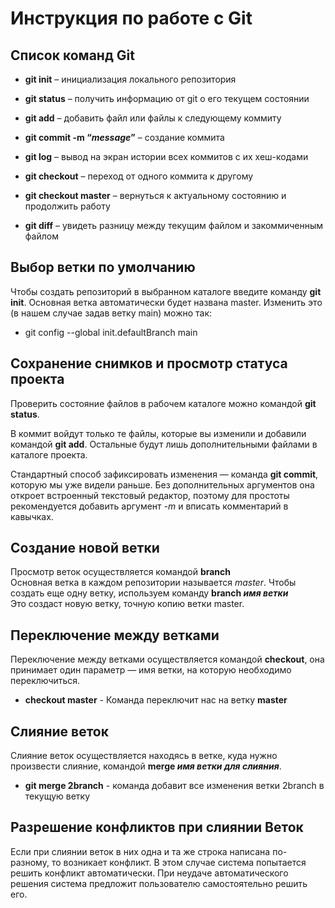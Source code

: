 # Инструкция по работе с Git

## Список команд Git

* **git init** – инициализация локального репозитория

* **git status** – получить информацию от git о его текущем состоянии

* **git add** – добавить файл или файлы к следующему коммиту

* **git commit -m “*message*”** – создание коммита

* **git log** – вывод на экран истории всех коммитов с их хеш-кодами

* **git checkout** – переход от одного коммита к другому

* **git checkout master** – вернуться к актуальному состоянию и продолжить работу

* **git diff** – увидеть разницу между текущим файлом и закоммиченным файлом

## Выбор ветки по умолчанию

Чтобы создать репозиторий в выбранном каталоге введите команду **git init**. Основная ветка автоматически будет названа master. Изменить это (в нашем случае задав ветку main) можно так:

*  git config --global init.defaultBranch main

## Сохранение снимков и просмотр статуса проекта

Проверить состояние файлов в рабочем каталоге можно командой **git status**.

В коммит войдут только те файлы, которые вы изменили и добавили командой **git add**. Остальные будут лишь дополнительными файлами в каталоге проекта.

Стандартный способ зафиксировать изменения  — команда **git commit**, которую мы уже видели раньше. Без дополнительных аргументов она откроет встроенный текстовый редактор, поэтому для простоты рекомендуется добавить аргумент *-m* и вписать комментарий в кавычках.

## Создание новой ветки
Просмотр веток осуществляется командой **branch**  
Основная ветка в каждом репозитории называется *master*. Чтобы создать еще одну ветку, используем команду **branch _имя ветки_**  
Это создаст новую ветку, точную копию ветки master.

## Переключение между ветками

Переключение между ветками осуществляется командой **checkout**, она принимает один параметр — имя ветки, на которую необходимо переключиться.

- **checkout master** - Команда переключит нас на ветку **master**

## Слияние веток

Слияние веток осуществляется находясь в ветке, куда нужно произвести слияние, командой **merge _имя ветки для слияния_**. 

- **git merge 2branch** - команда добавит все изменения ветки 2branch в текущую ветку

## Разрешение конфликтов при слиянии Веток

Если при слиянии веток в них одна и та же строка написана по-разному, то возникает конфликт. В этом случае система попытается решить конфликт автоматически. При неудаче автоматического решения система предложит пользователю самостоятельно решить его.
